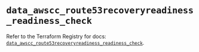 # `data_awscc_route53recoveryreadiness_readiness_check`

Refer to the Terraform Registry for docs: [`data_awscc_route53recoveryreadiness_readiness_check`](https://registry.terraform.io/providers/hashicorp/awscc/0.70.0/docs/data-sources/route53recoveryreadiness_readiness_check).
